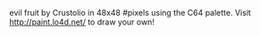 evil fruit by Crustolio in 48x48 #pixels using the C64 palette. Visit http://paint.lo4d.net/ to draw your own! 